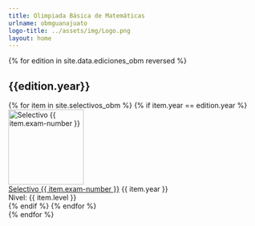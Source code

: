 ```yaml
---
title: Olimpiada Básica de Matemáticas
urlname: obmguanajuato
logo-title: ../assets/img/Logo.png
layout: home
---
```


{% for edition in site.data.ediciones_obm reversed %}
<div class="row">
	<div class="col mb-3">
	<h2 class="text-center">{{edition.year}}</h2>
		<div class="row row-cols-1 row-cols-xl-4 row-cols-md-3 g-4">
		{% for item in site.selectivos_obm %}
			{% if item.year == edition.year %}
				<div class="col">
					<div class="card h-100 mb-3">
						<a
							href="{{ item.file | relative_url }}"
							target="_blank"
							rel="noopener noreferrer"
						>
							<img
								height="150px"
								style="object-fit: contain;"
								class="card-img-top border-bottom bg-white"
								src="{{ item.thumbnail | relative_url}}"
								alt="Selectivo {{ item.exam-number }}">
						</a>
						<div class="card-body">
							<a
								href="{{ item.file | relative_url }}"
								target="_blank"
								class="card-link"
								rel="noopener noreferrer"
							>Selectivo {{ item.exam-number }}</a>
							{{ item.year }}
						</div>
						<div class="card-footer text-body-secondary text-end">
							Nivel: {{ item.level }}
						</div>
					</div>
				</div>
			{% endif %}
		{% endfor %}
		</div>
	</div>
</div>
{% endfor %}


